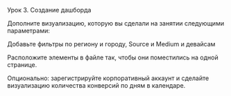 Урок 3. Создание дашборда

Дополните визуализацию, которую вы сделали на занятии следующими параметрами:

Добавьте фильтры по региону и городу, Source и Medium и девайсам

Расположите элементы в файле так, чтобы они поместились на одной странице.

Опционально: зарегистрируйте корпоративный аккаунт и сделайте визуализацию количества конверсий по дням в календаре.
